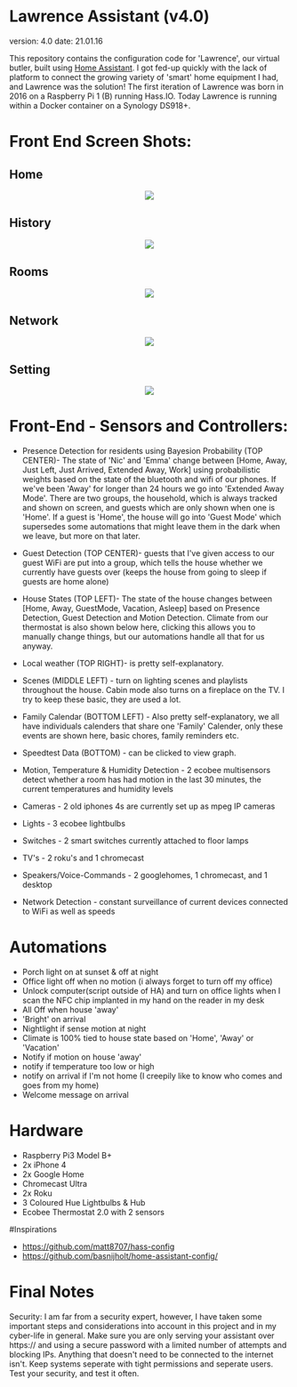 # Lawrence Assistant (v4.0)
version: 4.0
date: 21.01.16

This repository contains the configuration code for 'Lawrence', our virtual butler, built using [Home Assistant](https://home-assistant.io/). I got fed-up quickly with the lack of platform to connect the growing variety of 'smart' home equipment I had, and Lawrence was the solution! The first iteration of Lawrence was born in 2016 on a Raspberry Pi 1 (B) running Hass.IO. Today Lawrence is running within a Docker container on a Synology DS918+.

# Front End Screen Shots:
## Home
<p align="center">
  <img src="https://raw.githubusercontent.com/Durishn/Durnry-Assistant/master/www/img/home.png">
</p>

## History
<p align="center">
  <img src="https://raw.githubusercontent.com/Durishn/Durnry-Assistant/master/www/img/hist.png">
</p>

## Rooms
<p align="center">
  <img src="https://raw.githubusercontent.com/Durishn/Durnry-Assistant/master/www/img/rooms.png">
</p>

## Network
<p align="center">
  <img src="https://raw.githubusercontent.com/Durishn/Durnry-Assistant/master/www/img/net.png">
</p>

## Setting
<p align="center">
  <img src="https://raw.githubusercontent.com/Durishn/Durnry-Assistant/master/www/img/sett.png">
</p>

# Front-End - Sensors and Controllers:
- Presence Detection for residents using Bayesion Probability (TOP CENTER)- The state of 'Nic' and 'Emma' change between [Home, Away, Just Left, Just Arrived, Extended Away, Work] using probabilistic weights based on the state of the bluetooth and wifi of our phones.  If we've been 'Away' for longer than 24 hours we go into 'Extended Away Mode'. There are two groups, the household, which is always tracked and shown on screen, and guests which are only shown when one is 'Home'. If a guest is 'Home', the house will go into 'Guest Mode' which supersedes some automations that might leave them in the dark when we leave, but more on that later.
- Guest Detection (TOP CENTER)- guests that I've given access to our guest WiFi are put into a group, which tells the house whether we currently have guests over (keeps the house from going to sleep if guests are home alone)
- House States (TOP LEFT)- The state of the house changes between [Home, Away, GuestMode, Vacation, Asleep] based on Presence Detection, Guest Detection and Motion Detection. Climate from our thermostat is also shown below here, clicking this allows you to manually change things, but our automations handle all that for us anyway.
- Local weather (TOP RIGHT)- is pretty self-explanatory.
- Scenes (MIDDLE LEFT) - turn on lighting scenes and playlists throughout the house. Cabin mode also turns on a fireplace on the TV. I try to keep these basic, they are used a lot.
 - Family Calendar (BOTTOM LEFT) - Also pretty self-explanatory, we all have individuals calenders that share one 'Family' Calender, only these events are shown here, basic chores, family reminders etc.
- Speedtest Data (BOTTOM) - can be clicked to view graph.

- Motion, Temperature & Humidity Detection - 2 ecobee multisensors detect whether a room has had motion in the last 30 minutes, the current temperatures and humidity levels
- Cameras - 2 old iphones 4s are currently set up as mpeg IP cameras
- Lights - 3 ecobee lightbulbs
- Switches - 2 smart switches currently attached to floor lamps
- TV's - 2 roku's and 1 chromecast
- Speakers/Voice-Commands - 2 googlehomes, 1 chromecast, and 1 desktop
- Network Detection - constant surveillance of current devices connected to WiFi as well as speeds

# Automations
- Porch light on at sunset & off at night
- Office light off when no motion (i always forget to turn off my office)
- Unlock computer(script outside of HA) and turn on office lights when I scan the NFC chip implanted in my hand on the reader in my desk
- All Off when house 'away'
- 'Bright' on arrival
- Nightlight if sense motion at night
- Climate is 100% tied to house state based on 'Home', 'Away' or 'Vacation'
- Notify if motion on house 'away'
- notify if temperature too low or high
- notify on arrival if I'm not home (I creepily like to know who comes and goes from my home)
- Welcome message on arrival

# Hardware
- Raspberry Pi3 Model B+
- 2x iPhone 4
- 2x Google Home
- Chromecast Ultra
- 2x Roku
- 3 Coloured Hue Lightbulbs & Hub
- Ecobee Thermostat 2.0 with 2 sensors

#Inspirations

- https://github.com/matt8707/hass-config
- https://github.com/basnijholt/home-assistant-config/


# Final Notes
Security: I am far from a security expert, however, I have taken some important steps and considerations into account in this project and in my cyber-life in general. Make sure you are only serving your assistant over https:// and using a secure password with a limited number of attempts and blocking IPs. Anything that doesn't need to be connected to the internet isn't. Keep systems seperate with tight permissions and seperate users. Test your security, and test it often.
